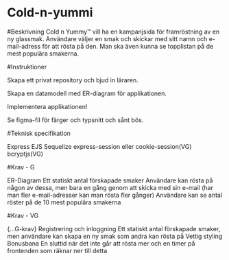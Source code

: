 
# Cold-n-yummi
#Beskrivning
Cold n Yummy™ vill ha en kampanjsida för framröstning av en ny glassmak. Användare väljer en smak och skickar med sitt namn och e-mail-adress för att rösta på den. Man ska även kunna se topplistan på de mest populära smakerna.

#Instruktioner

Skapa ett privat repository och bjud in läraren.

Skapa en datamodell med ER-diagram för applikationen.

Implementera applikationen!

Se figma-fil för färger och typsnitt och sånt bös.

#Teknisk specifikation

Express
EJS
Sequelize
express-session eller cookie-session(VG)
bcryptjs(VG)

#Krav - G

ER-Diagram
Ett statiskt antal förskapade smaker
Användare kan rösta på någon av dessa, men bara en gång genom att skicka med sin e-mail (har man fler e-mail-adresser kan man rösta fler gånger)
Användare kan se antal röster på de 10 mest populära smakerna

#Krav - VG

{...G-krav}
Registrering och inloggning
Ett statiskt antal förskapade smaker, men användare kan skapa en ny smak som andra kan rösta på
Vettig styling
Bonusbana
En sluttid när det inte går att rösta mer och en timer på frontenden som räknar ner till detta

